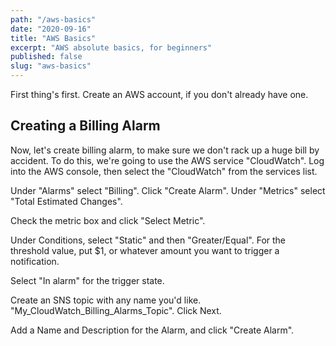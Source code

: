 ```yaml
---
path: "/aws-basics"
date: "2020-09-16"
title: "AWS Basics"
excerpt: "AWS absolute basics, for beginners"
published: false
slug: "aws-basics"
---
```


First thing's first. Create an AWS account, if you don't already have one.

## Creating a Billing Alarm

Now, let's create billing alarm, to make sure we don't rack up a huge bill by accident. To do this, we're going to use the AWS service "CloudWatch". Log into the AWS console, then select the "CloudWatch" from the services list.

Under "Alarms" select "Billing". Click "Create Alarm". Under "Metrics" select "Total Estimated Changes".

Check the metric box and click "Select Metric".

Under Conditions, select "Static" and then "Greater/Equal". For the threshold value, put \$1, or whatever amount you want to trigger a notification.

Select "In alarm" for the trigger state.

Create an SNS topic with any name you'd like. "My_CloudWatch_Billing_Alarms_Topic". Click Next.

Add a Name and Description for the Alarm, and click "Create Alarm".
